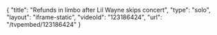 {
    "title": "Refunds in limbo after Lil Wayne skips concert",
    "type": "solo",
    "layout": "iframe-static",
    "videoId": "123186424",
    "url": "\/tvpembed\/123186424"
}